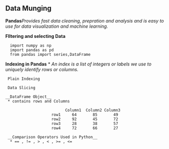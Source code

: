    ## Data Munging

__Pandas__*Provides fast data cleaning, prepration and analysis and is easy to use for data visualization and machine learning.*

__FIltering and selecting Data__

      import numpy as np 
      import pandas as pd
      from pandas import series,DataFrame
      
   __Indexing in Pandas__
     * *An index is a list of integers or labels we use to uniquely identify rows or columns.*
     
     Plain Indexing
     
     Data Slicing 
     
    __DataFrame Object__
     * contains rows and Columns
     
                              Column1  Column2 Column3 
                        row1     64       85       49       
                        row2     92       45       72
                        row3     28       38       57
                        row4     72       66       27

     __Comparison Operators Used in Python__
      * == , != , > , < , >= , <=



















